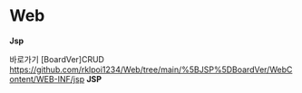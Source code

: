 # Web
<Strong>Jsp</Strong>

바로가기
[BoardVer]CRUD
https://github.com/rklpoi1234/Web/tree/main/%5BJSP%5DBoardVer/WebContent/WEB-INF/jsp <strong>JSP</strong>
